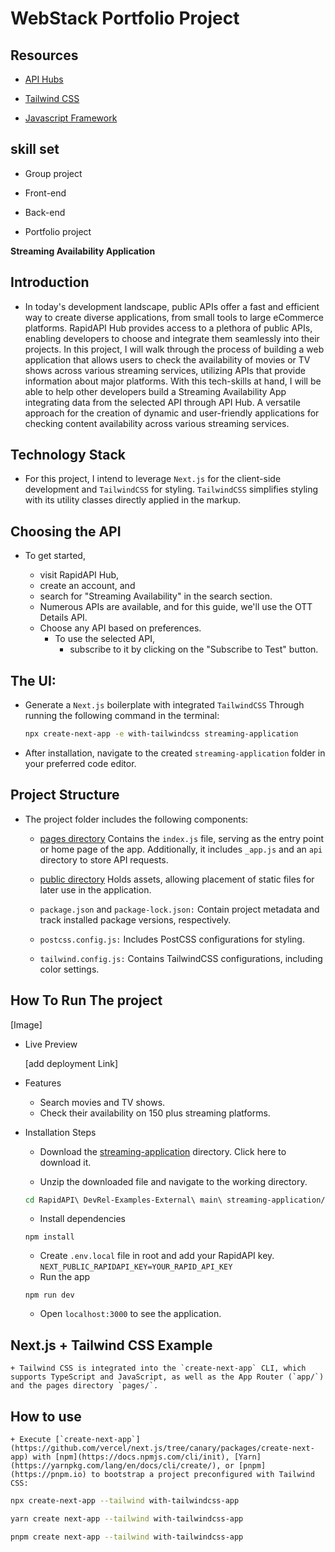 
# WebStack Portfolio Project 
## Resources

  + [API Hubs](https://rapidapi.com/hub)
  
  + [ Tailwind CSS](https://tailwindcss.com/docs/installation)
  
  + [Javascript Framework](https://nextjs.org/)

## skill set

  + Group project
    
  + Front-end
    
  + Back-end
    
  + Portfolio project

**Streaming Availability Application**

## Introduction

  + In today's development landscape, public APIs offer a fast and efficient way to create diverse applications,
from small tools to large eCommerce platforms. RapidAPI Hub provides access to a plethora of public APIs, 
enabling developers to choose and integrate them seamlessly into their projects. In this project, I will walk
through the process of building a web application that allows users to check the availability of movies or TV
shows across various streaming services, utilizing APIs that provide information about major platforms. With 
this tech-skills at hand, I will be able to help other developers build a Streaming Availability App integrating data 
from the selected API through API Hub. A versatile approach  for the creation of dynamic and user-friendly 
applications for checking content availability across various streaming services.


## Technology Stack

  + For this project, I intend to leverage `Next.js` for the client-side development and `TailwindCSS` for styling. 
`TailwindCSS` simplifies styling with its utility classes directly applied in the markup.

## Choosing the API

  + To get started,

    + visit RapidAPI Hub,
    + create an account, and
    + search for "Streaming Availability" in the search section.
    + Numerous APIs are available, and for this guide, we'll use the OTT Details API.
    + Choose any API based on preferences.
      + To use the selected API,
        + subscribe to it by clicking on the "Subscribe to Test" button.

## The UI:

  + Generate a `Next.js` boilerplate with integrated `TailwindCSS` Through running the following command in the terminal:

    ```bash
    npx create-next-app -e with-tailwindcss streaming-application
    ```

  + After installation, navigate to the created `streaming-application` folder in your preferred code editor.

## Project Structure

  + The project folder includes the following components:

    + [pages directory](pages) Contains the `index.js` file, serving as the entry point or home page of the app. Additionally, 
  it includes `_app.js` and an `api` directory to store API requests.
  
    + [public directory](public) Holds assets, allowing placement of static files for later use in the application.
  
    + `package.json` and `package-lock.json:` Contain project metadata and track installed package versions, respectively.
  
    + `postcss.config.js:` Includes PostCSS configurations for styling.
  
    + `tailwind.config.js:` Contains TailwindCSS configurations, including color settings.

## How To Run The project

[Image]
  
  + Live Preview

    [add deployment Link]

  + Features
    + Search movies and TV shows.
    + Check their availability on 150 plus streaming platforms.

  + Installation Steps
    + Download the [streaming-application](https://github.com/kelvin-thegreat/Webstack_portfolio_project_streaming_availability) directory. Click here to download it.

    + Unzip the downloaded file and navigate to the working directory.
    ```bash
    cd RapidAPI\ DevRel-Examples-External\ main\ streaming-application/
    ```
    + Install dependencies
    ```
    npm install
    ```
    + Create `.env.local` file in root and add your RapidAPI key. `NEXT_PUBLIC_RAPIDAPI_KEY=YOUR_RAPID_API_KEY`
    + Run the app
    ```
    npm run dev
    ```
    + Open `localhost:3000` to see the application.


## Next.js + Tailwind CSS Example

    + Tailwind CSS is integrated into the `create-next-app` CLI, which supports TypeScript and JavaScript, as well as the App Router (`app/`) and the pages directory `pages/`.

## How to use

    + Execute [`create-next-app`](https://github.com/vercel/next.js/tree/canary/packages/create-next-app) with [npm](https://docs.npmjs.com/cli/init), [Yarn](https://yarnpkg.com/lang/en/docs/cli/create/), or [pnpm](https://pnpm.io) to bootstrap a project preconfigured with Tailwind CSS:

```bash
npx create-next-app --tailwind with-tailwindcss-app
```

```bash
yarn create next-app --tailwind with-tailwindcss-app
```

```bash
pnpm create next-app --tailwind with-tailwindcss-app
```

